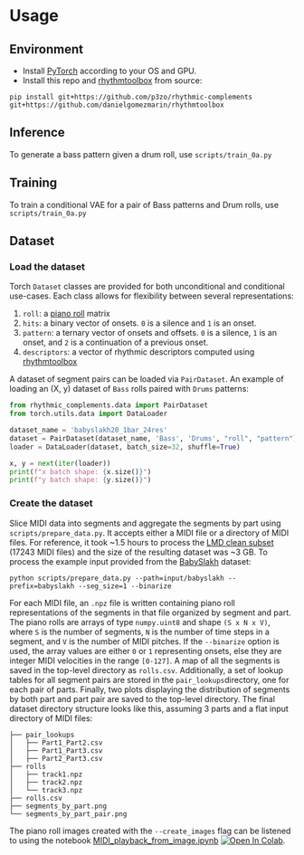 # Usage

## Environment

- Install [PyTorch](https://pytorch.org/get-started/locally/) according to your OS and GPU.
- Install this repo and [rhythmtoolbox](https://github.com/danielgomezmarin/rhythmtoolbox) from source:

```
pip install git+https://github.com/p3zo/rhythmic-complements git+https://github.com/danielgomezmarin/rhythmtoolbox
```

## Inference

To generate a bass pattern given a drum roll, use `scripts/train_0a.py`

## Training

To train a conditional VAE for a pair of Bass patterns and Drum rolls, use `scripts/train_0a.py`

## Dataset

### Load the dataset

Torch `Dataset` classes are provided for both unconditional and conditional use-cases. Each class allows for flexibility
between several representations:

1. `roll`: a [piano roll](https://en.wikipedia.org/wiki/Piano_roll#In_digital_audio_workstations) matrix
2. `hits`: a binary vector of onsets. `0` is a silence and `1` is an onset.
3. `pattern`: a ternary vector of onsets and offsets. `0` is a silence, `1` is an onset, and `2` is a continuation of a
   previous onset.
4. `descriptors`: a vector of rhythmic descriptors computed
   using [rhythmtoolbox](https://github.com/danielgomezmarin/rhythmtoolbox)

A dataset of segment pairs can be loaded via `PairDataset`. An example of loading an (X, y) dataset of `Bass` rolls
paired with `Drums` patterns:

```python
from rhythmic_complements.data import PairDataset
from torch.utils.data import DataLoader

dataset_name = 'babyslakh20_1bar_24res'
dataset = PairDataset(dataset_name, 'Bass', 'Drums', "roll", "pattern")
loader = DataLoader(dataset, batch_size=32, shuffle=True)

x, y = next(iter(loader))
print(f"x batch shape: {x.size()}")
print(f"y batch shape: {y.size()}")
```

### Create the dataset

Slice MIDI data into segments and aggregate the segments by part using `scripts/prepare_data.py`. It accepts either a
MIDI file or a directory of MIDI files. For reference, it took ~1.5 hours to process
the [LMD clean subset](https://colinraffel.com/projects/lmd/) (17243 MIDI files) and the size of the resulting dataset
was ~3 GB. To process the example input provided from the [BabySlakh](https://zenodo.org/record/4603870) dataset:

    python scripts/prepare_data.py --path=input/babyslakh --prefix=babyslakh --seg_size=1 --binarize

For each MIDI file, an `.npz` file is written containing piano roll representations of the segments in that file
organized by segment and part. The piano rolls are arrays of type `numpy.uint8` and shape `(S x N x V)`, where `S` is
the number of segments, `N` is the number of time steps in a segment, and `V` is the number of MIDI pitches. If
the `--binarize` option is used, the array values are either `0` or `1` representing onsets, else they are integer MIDI
velocities in the range `[0-127]`. A map of all the segments is saved in the top-level directory as `rolls.csv`.
Additionally, a set of lookup tables for all segment pairs are stored in the `pair_lookups`directory, one for each pair
of parts. Finally, two plots displaying the distribution of segments by both part and part pair are saved to the
top-level directory. The final dataset directory structure looks like this, assuming 3 parts and a flat input directory
of MIDI files:

```
├── pair_lookups
│   ├── Part1_Part2.csv
│   ├── Part1_Part3.csv
│   ├── Part2_Part3.csv
├── rolls
│   ├── track1.npz
│   ├── track2.npz
│   └── track3.npz
├── rolls.csv
├── segments_by_part.png
└── segments_by_part_pair.png
```

The piano roll images created with the `--create_images` flag can be listened to using the notebook
[MIDI_playback_from_image.ipynb](MIDI_playback_from_image.ipynb) [![Open In Colab](https://colab.research.google.com/assets/colab-badge.svg)](https://colab.research.google.com/drive/1okATUg3TI1CsyKi1OUsQTt8FB28XfIm1?usp=sharing).
